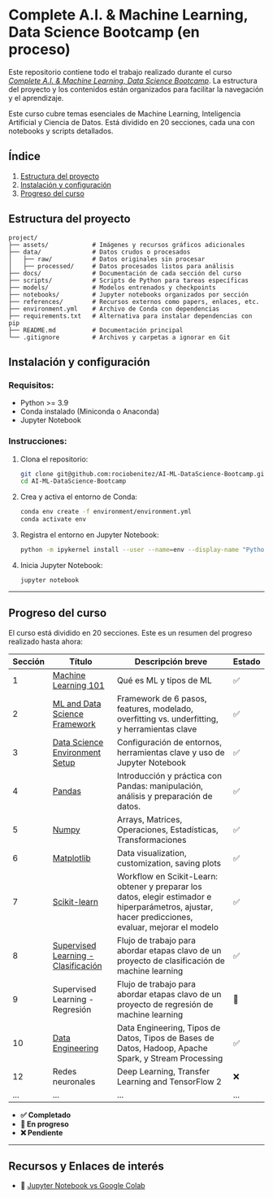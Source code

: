 # Complete A.I. & Machine Learning, Data Science Bootcamp (en proceso)

Este repositorio contiene todo el trabajo realizado durante el curso [_Complete A.I. & Machine Learning, Data Science Bootcamp_](https://zerotomastery.io/courses/machine-learning-and-data-science-bootcamp/). La estructura del proyecto y los contenidos están organizados para facilitar la navegación y el aprendizaje.

Este curso cubre temas esenciales de Machine Learning, Inteligencia Artificial y Ciencia de Datos. Está dividido en 20 secciones, cada una con notebooks y scripts detallados.

## Índice

1. [Estructura del proyecto](#estructura-del-proyecto)
2. [Instalación y configuración](#instalación-y-configuración)
3. [Progreso del curso](#progreso-del-curso)

## Estructura del proyecto

```
project/
├── assets/            # Imágenes y recursos gráficos adicionales
├── data/              # Datos crudos o procesados
│   ├── raw/           # Datos originales sin procesar
│   ├── processed/     # Datos procesados listos para análisis
├── docs/              # Documentación de cada sección del curso
├── scripts/           # Scripts de Python para tareas específicas
├── models/            # Modelos entrenados y checkpoints
├── notebooks/         # Jupyter notebooks organizados por sección
├── references/        # Recursos externos como papers, enlaces, etc.
├── environment.yml    # Archivo de Conda con dependencias
├── requirements.txt   # Alternativa para instalar dependencias con pip
├── README.md          # Documentación principal
└── .gitignore         # Archivos y carpetas a ignorar en Git
```

## Instalación y configuración

### Requisitos:

- Python >= 3.9
- Conda instalado (Miniconda o Anaconda)
- Jupyter Notebook

### Instrucciones:

1. Clona el repositorio:
   ```bash
   git clone git@github.com:rociobenitez/AI-ML-DataScience-Bootcamp.git
   cd AI-ML-DataScience-Bootcamp
   ```
2. Crea y activa el entorno de Conda:
   ```bash
   conda env create -f environment/environment.yml
   conda activate env
   ```
3. Registra el entorno en Jupyter Notebook:
   ```bash
   python -m ipykernel install --user --name=env --display-name "Python (env)"
   ```
4. Inicia Jupyter Notebook:
   ```bash
   jupyter notebook
   ```

---

## Progreso del curso

El curso está dividido en 20 secciones. Este es un resumen del progreso realizado hasta ahora:

| Sección | Título                                                     | Descripción breve                                                                                                                                   | Estado |
| ------- | ---------------------------------------------------------- | --------------------------------------------------------------------------------------------------------------------------------------------------- | ------ |
| 1       | [Machine Learning 101](/docs/section_01.md)                | Qué es ML y tipos de ML                                                                                                                             | ✅     |
| 2       | [ML and Data Science Framework](/docs/section_02.md)       | Framework de 6 pasos, features, modelado, overfitting vs. underfitting, y herramientas clave                                                        | ✅     |
| 3       | [Data Science Environment Setup](/docs/section_03.md)      | Configuración de entornos, herramientas clave y uso de Jupyter Notebook                                                                             | ✅     |
| 4       | [Pandas](/docs/section_04.md)                              | Introducción y práctica con Pandas: manipulación, análisis y preparación de datos.                                                                  | ✅     |
| 5       | [Numpy](/docs/section_05.md)                               | Arrays, Matrices, Operaciones, Estadísticas, Transformaciones                                                                                       | ✅     |
| 6       | [Matplotlib](/docs/section_06.md)                          | Data visualization, customization, saving plots                                                                                                     | ✅     |
| 7       | [Scikit-learn](/docs/section_07.md)                        | Workflow en Scikit-Learn: obtener y preparar los datos, elegir estimador e hiperparámetros, ajustar, hacer predicciones, evaluar, mejorar el modelo | ✅     |
| 8       | [Supervised Learning - Clasificación](/docs/section_08.md) | Flujo de trabajo para abordar etapas clavo de un proyecto de clasificación de machine learning                                                      | ✅     |
| 9       | Supervised Learning - Regresión                            | Flujo de trabajo para abordar etapas clavo de un proyecto de regresión de machine learning                                                          | 🚧     |
| 10      | [Data Engineering](/docs/section_10.md)                    | Data Engineering, Tipos de Datos, Tipos de Bases de Datos, Hadoop, Apache Spark, y Stream Processing                                                | ✅     |
| 12      | Redes neuronales                                           | Deep Learning, Transfer Learning and TensorFlow 2                                                                                                   | ❌     |
| ...     | ...                                                        | ...                                                                                                                                                 | ...    |

- **✅ Completado**
- **🚧 En progreso**
- **❌ Pendiente**

---

## Recursos y Enlaces de interés

- 🔗 [Jupyter Notebook vs Google Colab](/docs/extra/jupyter-vs-colab.md)
